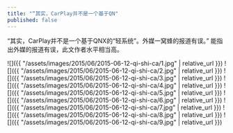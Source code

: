 ```yaml
---
title: "“其实，CarPlay并不是一个基于QN"
published: false
---
```

“其实，CarPlay并不是一个基于QNX的“轻系统”。外媒一窝蜂的报道有误。” 能指出外媒的报道有误，此文作者水平相当高。



![]({{ "/assets/images/2015/06/2015-06-12-qi-shi-ca/1.jpg" | relative_url }})
![]({{ "/assets/images/2015/06/2015-06-12-qi-shi-ca/2.jpg" | relative_url }})
![]({{ "/assets/images/2015/06/2015-06-12-qi-shi-ca/3.jpg" | relative_url }})
![]({{ "/assets/images/2015/06/2015-06-12-qi-shi-ca/4.jpg" | relative_url }})
![]({{ "/assets/images/2015/06/2015-06-12-qi-shi-ca/5.jpg" | relative_url }})
![]({{ "/assets/images/2015/06/2015-06-12-qi-shi-ca/6.jpg" | relative_url }})
![]({{ "/assets/images/2015/06/2015-06-12-qi-shi-ca/7.jpg" | relative_url }})
![]({{ "/assets/images/2015/06/2015-06-12-qi-shi-ca/8.jpg" | relative_url }})
![]({{ "/assets/images/2015/06/2015-06-12-qi-shi-ca/9.jpg" | relative_url }})
